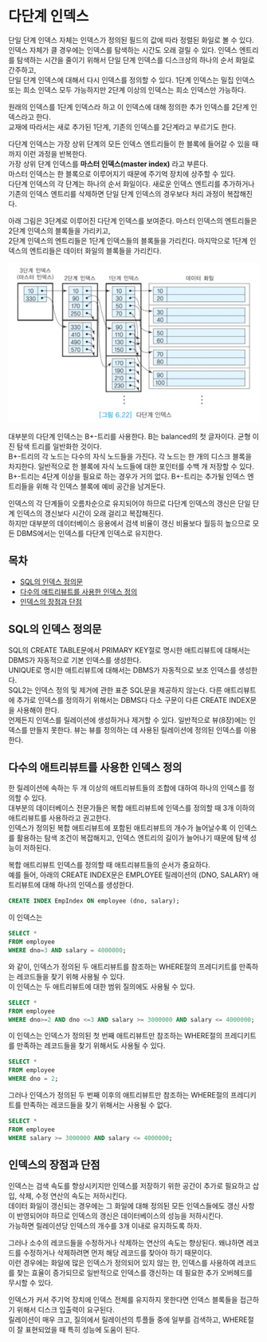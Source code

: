 # 다단계 인덱스

단일 단계 인덱스 자체는 인덱스가 정의된 필드의 값에 따라 정렬된 화일로 볼 수 있다.  
인덱스 자체가 클 경우에는 인덱스를 탐색하는 시간도 오래 걸릴 수 있다. 인덱스 엔트리를 탐색하는 시간을 줄이기 위해서 단일 단계 인덱스를 디스크상의 하나의 순서 화일로 간주하고,  
단일 단계 인덱스에 대해서 다시 인덱스를 정의할 수 있다. 1단계 인덱스는 밀집 인덱스 또는 희소 인덱스 모두 가능하지만 2단계 이상의 인덱스는 희소 인덱스만 가능하다.

원래의 인덱스를 1단계 인덱스라 하고 이 인덱스에 대해 정의한 추가 인덱스를 2단계 인덱스라고 한다.  
교재에 따라서는 새로 추가된 1단계, 기존의 인덱스를 2단계라고 부르기도 한다.

다단계 인덱스는 가장 상위 단계의 모든 인덱스 엔트리들이 한 블록에 들어갈 수 있을 때까지 이런 과정을 반복한다.  
가장 상위 단계 인덱스를 __마스터 인덱스(master index)__ 라고 부른다.  
마스터 인덱스는 한 블록으로 이루어지기 때문에 주기억 장치에 상주할 수 있다.  
다단계 인덱스의 각 단계는 하나의 순서 화일이다. 새로운 인덱스 엔트리를 추가하거나 기존의 인덱스 엔트리를 삭제하면 단일 단계 인덱스의 경우보다 처리 과정이 복잡해진다.

아래 그림은 3단계로 이루어진 다단계 인덱스를 보여준다. 마스터 인덱스의 엔트리들은 2단계 인덱스의 블록들을 가리키고,  
2단계 인덱스의 엔트리들은 1단계 인덱스들의 블록들을 가리킨다. 마지막으로 1단계 인덱스의 엔트리들은 데이터 화일의 블록들을 가리킨다.

![](./image/6-6/ex1.jpg)

대부분의 다단계 인덱스는 B+-트리를 사용한다. B는 balanced의 첫 글자이다. 균형 이진 탐색 트리를 일반화한 것이다.  
B+-트리의 각 노드는 다수의 자식 노드들을 가진다. 각 노드는 한 개의 디스크 블록을 차지한다. 일반적으로 한 블록에 자식 노드들에 대한 포인터를 수백 개 저장할 수 있다.  
B+-트리는 4단계 이상을 필요로 하는 경우가 거의 없다. B+-트리는 추가될 인덱스 엔트리들을 위해 각 인덱스 블록에 예비 공간을 남겨둔다.

인덱스의 각 단계들이 오름차순으로 유지되어야 하므로 다단계 인덱스의 갱신은 단일 단계 인덱스의 갱신보다 시간이 오래 걸리고 복잡해진다.  
하지만 대부분의 데이터베이스 응용에서 검색 비율이 갱신 비율보다 월등히 높으므로 모든 DBMS에서는 인덱스를 다단계 인덱스로 유지한다.



## 목차

- [SQL의 인덱스 정의문](#sql의-인덱스-정의문)
- [다수의 애트리뷰트를 사용한 인덱스 정의](#다수의-애트리뷰트를-사용한-인덱스-정의)
- [인덱스의 장점과 단점](#인덱스의-장점과-단점)



## SQL의 인덱스 정의문

SQL의 CREATE TABLE문에서 PRIMARY KEY절로 명시한 애트리뷰트에 대해서는 DBMS가 자동적으로 기본 인덱스를 생성한다.  
UNIQUE로 명시한 애트리뷰트에 대해서는 DBMS가 자동적으로 보조 인덱스를 생성한다.  
SQL2는 인덱스 정의 및 제거에 관한 표준 SQL문을 제공하지 않는다. 다른 애트리뷰트에 추가로 인덱스를 정의하기 위해서는 DBMS다 다소 구문이 다른 CREATE INDEX문을 사용해야 한다.  
언제든지 인덱스를 릴레이션에 생성하거나 제거할 수 있다. 일반적으로 뷰(8장)에는 인덱스를 만들지 못한다. 뷰는 뷰를 정의하는 데 사용된 릴레이션에 정의된 인덱스를 이용한다.



## 다수의 애트리뷰트를 사용한 인덱스 정의

한 릴레이션에 속하는 두 개 이상의 애트리뷰트들의 조합에 대하여 하나의 인덱스를 정의할 수 있다.  
대부분의 데이터베이스 전문가들은 복합 애트리뷰트에 인덱스를 정의할 때 3개 이하의 애트리뷰트를 사용하라고 권고한다.  
인덱스가 정의된 복합 애트리뷰트에 포함된 애트리뷰트의 개수가 늘어날수록 이 인덱스를 활용하는 탐색 조건이 복잡해지고, 인덱스 엔트리의 길이가 늘어나기 때문에 탐색 성능이 저하된다.

복합 애트리뷰트 인덱스를 정의할 때 애트리뷰트들의 순서가 중요하다.  
예를 들어, 아래의 CREATE INDEX문은 EMPLOYEE 릴레이션의 (DNO, SALARY) 애트리뷰트에 대해 하나의 인덱스를 생성한다.

```sql
CREATE INDEX EmpIndex ON employee (dno, salary);
```

이 인덱스는

```sql
SELECT *
FROM employee
WHERE dno=3 AND salary = 4000000;
```

와 같이, 인덱스가 정의된 두 애트리뷰트를 참조하는 WHERE절의 프레디키트를 만족하는 레코드들을 찾기 위해 사용될 수 있다.  
이 인덱스는 두 애트리뷰트에 대한 범위 질의에도 사용될 수 있다.

```sql
SELECT *
FROM employee
WHERE dno>=2 AND dno <=3 AND salary >= 3000000 AND salary <= 4000000;
```

이 인덱스는 인덱스가 정의된 첫 번째 애트리뷰트만 참조하는 WHERE절의 프레디키트를 만족하는 레코드들을 찾기 위해서도 사용될 수 있다.

```sql
SELECT *
FROM employee
WHERE dno = 2;
```

그러나 인덱스가 정의된 두 번째 이후의 애트리뷰트만 참조하는 WHERE절의 프레디키트를 만족하는 레코드들을 찾기 위해서는 사용될 수 없다.

```sql
SELECT *
FROM employee
WHERE salary >= 3000000 AND salary <= 4000000;
```



## 인덱스의 장점과 단점

인덱스는 검색 속도를 향상시키지만 인덱스를 저장하기 위한 공간이 추가로 필요하고 삽입, 삭제, 수정 연산의 속도는 저하시킨다.  
데이터 화일이 갱신되는 경우에는 그 화일에 대해 정의된 모든 인덱스들에도 갱신 사항이 반영되어야 하므로 인덱스의 갱신은 데이터베이스의 성능을 저하시킨다.  
가능하면 릴레이션당 인덱스의 개수를 3개 이내로 유지하도록 하자.

그러나 소수의 레코드들을 수정하거나 삭제하는 연산의 속도는 향상된다. 왜냐하면 레코드를 수정하거나 삭제하려면 먼저 해당 레코드를 찾아야 하기 때문이다.  
이런 경우에는 화일에 많은 인덱스가 정의되어 있지 않는 한, 인덱스를 사용하여 레코드를 찾는 효율이 증가되므로 일반적으로 인덱스를 갱신하는 데 필요한 추가 오버헤드를 무시할 수 있다.

인덱스가 커서 주기억 장치에 인덱스 전체를 유지하지 못한다면 인덱스 블록들을 접근하기 위해서 디스크 입출력이 요구된다.  
릴레이션이 매우 크고, 질의에서 릴레이션의 투플들 중에 일부를 검색하고, WHERE절이 잘 표현되었을 때 특히 성능에 도움이 된다.
